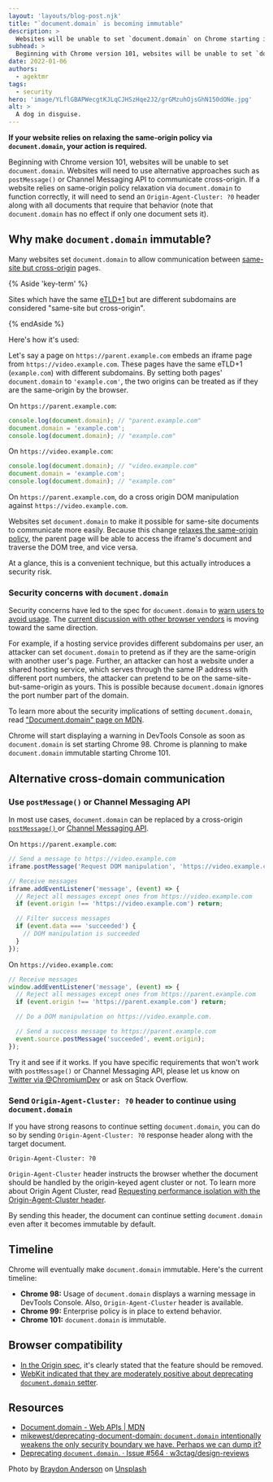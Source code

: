 ```yaml
---
layout: 'layouts/blog-post.njk'
title: "`document.domain` is becoming immutable"
description: >
  Websites will be unable to set `document.domain` on Chrome starting in version 101. If your website relies on setting `document.domain`, your action is required.
subhead: >
  Beginning with Chrome version 101, websites will be unable to set `document.domain`.
date: 2022-01-06
authors:
  - agektmr
tags:
  - security
hero: 'image/YLflGBAPWecgtKJLqCJHSzHqe2J2/grGMzuhOjsGhN150dONe.jpg'
alt: >
  A dog in disguise.
---
```


**If your website relies on relaxing the same-origin policy via `document.domain`,
your action is required.**

Beginning with Chrome version 101, websites will be unable to set
`document.domain`. Websites will need to use alternative approaches such as
`postMessage()` or Channel Messaging API to communicate cross-origin. If a
website relies on same-origin policy relaxation via `document.domain` to
function correctly, it will need to send an `Origin-Agent-Cluster: ?0` header
along with all documents that require that behavior (note that `document.domain`
has no effect if only one document sets it).

## Why make `document.domain` immutable?

Many websites set `document.domain` to allow communication between [same-site
but cross-origin](https://web.dev/same-site-same-origin/) pages. 

{% Aside 'key-term' %}

Sites which have the same
[eTLD+1](https://web.dev/same-site-same-origin/#:~:text=the%20whole%20site%20name%20is%20known%20as%20the%20etld%2B1)
but are different subdomains are considered "same-site but cross-origin".

{% endAside %}

Here's how it's used:

Let's say a page on `https://parent.example.com` embeds an iframe page from
`https://video.example.com`. These pages have the same eTLD+1 (`example.com`)
with different subdomains. By setting both pages' `document.domain` to
`'example.com'`, the two origins can be treated as if they are the same-origin
by the browser.

On `https://parent.example.com`:

```js
console.log(document.domain); // "parent.example.com"
document.domain = 'example.com';
console.log(document.domain); // "example.com"
```

On `https://video.example.com`:

```js
console.log(document.domain); // "video.example.com"
document.domain = 'example.com';
console.log(document.domain); // "example.com"
```

On `https://parent.example.com`, do a cross origin DOM manipulation against
`https://video.example.com`.

Websites set `document.domain` to make it possible for same-site documents to
communicate more easily. Because this change [relaxes the same-origin
policy](https://html.spec.whatwg.org/multipage/origin.html#relaxing-the-same-origin-restriction),
the parent page will be able to access the iframe's document and traverse the
DOM tree, and vice versa.

At a glance, this is a convenient technique, but this actually introduces a
security risk.

### Security concerns with `document.domain`

Security concerns have led to the spec for `document.domain` to [warn users to
avoid
usage](https://html.spec.whatwg.org/multipage/origin.html#relaxing-the-same-origin-restriction).
The [current discussion with other browser
vendors](https://github.com/w3ctag/design-reviews/issues/564) is moving toward
the same direction.

For example, if a hosting service provides different subdomains per user, an
attacker can set `document.domain` to pretend as if they are the same-origin
with another user's page. Further, an attacker can host a website under a shared
hosting service, which serves through the same IP address with different port
numbers, the attacker can pretend to be on the same-site-but-same-origin as
yours. This is possible because `document.domain` ignores the port number part
of the domain.

To learn more about the security implications of setting `document.domain`, read
["Document.domain" page on
MDN](https://developer.mozilla.org/docs/Web/API/Document/domain#setter).

Chrome will start displaying a warning in DevTools Console as soon as
`document.domain` is set starting Chrome 98. Chrome is planning to  make
`document.domain` immutable starting Chrome 101.

## Alternative cross-domain communication

### Use `postMessage()` or Channel Messaging API

In most use cases, `document.domain` can be replaced by a cross-origin
[`postMessage()`
](https://developer.mozilla.org/docs/Web/API/Window/postMessage) or [Channel
Messaging
API](https://developer.mozilla.org/docs/Web/API/Channel_Messaging_API).

On `https://parent.example.com`:

```js
// Send a message to https://video.example.com
iframe.postMessage('Request DOM manipulation', 'https://video.example.com');

// Receive messages
iframe.addEventListener('message', (event) => {
  // Reject all messages except ones from https://video.example.com
  if (event.origin !== 'https://video.example.com') return;

  // Filter success messages
  if (event.data === 'succeeded') {
    // DOM manipulation is succeeded
  }
});
```

On `https://video.example.com`:

```js
// Receive messages
window.addEventListener('message', (event) => {
  // Reject all messages except ones from https://parent.example.com
  if (event.origin !== 'https://parent.example.com') return;

  // Do a DOM manipulation on https://video.example.com.

  // Send a success message to https://parent.example.com
  event.source.postMessage('succeeded', event.origin);
});
```

Try it and see if it works. If you have specific requirements that won't work
with `postMessage()` or Channel Messaging API, please let us know on [Twitter
via @ChromiumDev](https://twitter.com/ChromiumDev) or ask on Stack Overflow.

### Send `Origin-Agent-Cluster: ?0` header to continue using `document.domain`

If you have strong reasons to continue setting `document.domain`, you can do so
by sending `Origin-Agent-Cluster: ?0` response header along with the target
document.

```http
Origin-Agent-Cluster: ?0
```

`Origin-Agent-Cluster` header instructs the browser whether the document should
be handled by the origin-keyed agent cluster or not. To learn more about Origin
Agent Cluster, read [Requesting performance isolation with the
Origin-Agent-Cluster header](https://web.dev/origin-agent-cluster/).

By sending this header, the document can continue setting `document.domain` even
after it becomes immutable by default.

## Timeline

Chrome will eventually make `document.domain` immutable. Here's the current
timeline:

* **Chrome 98:** Usage of `document.domain` displays a warning message in
  DevTools Console. Also, `Origin-Agent-Cluster` header is available.
* **Chrome 99:** Enterprise policy is in place to extend behavior.
* **Chrome 101:** `document.domain` is immutable.

## Browser compatibility

* [In the Origin
  spec](https://html.spec.whatwg.org/multipage/origin.html#:~:text=Because%20of%20these%20security%20pitfalls%2C%20this%20feature%20is%20in%20the%20process%20of%20being%20removed%20from%20the%20web%20platform),
  it's clearly stated that the feature should be removed.
* [WebKit indicated that they are moderately positive about deprecating
  `document.domain`
  setter](https://github.com/w3ctag/design-reviews/issues/564#issuecomment-768450217).

## Resources

* [Document.domain - Web APIs |
  MDN](https://developer.mozilla.org/docs/Web/API/Document/domain)
* [mikewest/deprecating-document-domain: `document.domain` intentionally weakens
  the only security boundary we have. Perhaps we can dump
  it?](https://github.com/mikewest/deprecating-document-domain/)
* [Deprecating `document.domain`. · Issue #564 ·
  w3ctag/design-reviews](https://github.com/w3ctag/design-reviews/issues/564)

Photo by <a href="https://unsplash.com/@braydona?utm_source=unsplash&utm_medium=referral&utm_content=creditCopyText">Braydon Anderson</a> on <a href="https://unsplash.com/?utm_source=unsplash&utm_medium=referral&utm_content=creditCopyText">Unsplash</a>
